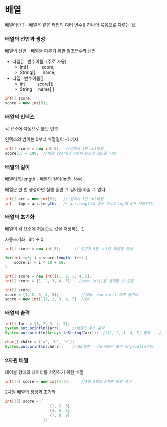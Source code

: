 # 배열
배열이란 ? - 배열은 같은 타입의 여러 변수를 하나의 묶음으로 다루는 것.

### 배열의 선언과 생성
배열의 선언 - 배열을 다루기 위한 참조변수의 선언
- 타입[] &nbsp;&nbsp;변수이름; (주로 사용)
  - int[] &nbsp;&nbsp;&nbsp;&nbsp;&nbsp;&nbsp;&nbsp;&nbsp;&nbsp;&nbsp;score;
  - String[] &nbsp;&nbsp;&nbsp;&nbsp;&nbsp;name;
- 타입 &nbsp;&nbsp;변수이름[];
  - int &nbsp;&nbsp;&nbsp;&nbsp;&nbsp;&nbsp;&nbsp;&nbsp;&nbsp;score[];
  - String &nbsp;&nbsp;&nbsp;&nbsp;name[;]
```java
int[] score;
score = new int[5];
```

### 배열의 인덱스
각 요소에 자동으로 붙는 번호

인덱스의 범위는 0부터 배열길이 -1 까지
```java
int[] score = new int[5];  //길이가 5인 int배열
score[3] = 100;  //배열 score의 4번째 요소에 100을 저장
```

### 배열의 길이
배열이름.length - 배열의 길이(int형 상수)

배열은 한 번 생성하면 실행 동안 그 길이를 바꿀 수 없다.
```java
int[] arr = new int[5];   // 길이가 5인 int배열
int   tmp = arr.length;   // arr.length의 값은 5이고 tmp에 5가 저장된다.
```

### 배열의 초기화
배열의 각 요소에 처음으로 값을 저장하는 것

자동초기화 : int &rarr; 0
```java
int[] score = new int[5];      // 길이가 5인 int형 배열을 생성

for(int i=0; i < score.length; i++) {
    score[i] = i * 10 + 50;
}

int[] score = new int[]{1, 2, 3, 4, 5};
int[] score = {1, 2, 3, 4, 5};   //new int[]를 생략할 수 있음

int[] score;
score = {1, 2, 3, 4, 5};          //에러. new int[] 생략 불가능
socre = new int[]{1, 2, 3, 4, 5}  //OK
```

### 배열의 출력
```java
int[] Iarr = {1, 2, 3, 4, 5};
System.out.println(Iarr);     //배열의 주소 출력
System.out.println(Arrays.toString(Iarr));  //[1, 2, 3, 4, 5] 출력    //배열의 주소 출력

char[] chArr = {'a', 'b', 'c'};
System.out.println(chArr);    //abc출력 - chr배열만 출력 됨(println기능)
```

### 2차원 배열
테이블 형태의 데이터를 저장하기 위한 배열
```java
int[][] score = new int[4][3];    //4행 3열의 2차원 배열 생성
```
2차원 배열의 생성과 초기화
```java
int[][] score = {
                    {1, 2, 3},
                    {4, 5, 6},
                    {7, 8, 9}
                 };
```
